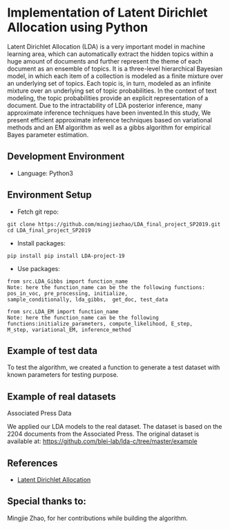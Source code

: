 # Implementation of Latent Dirichlet Allocation using Python
Latent Dirichlet Allocation (LDA) is a very important model in machine learning area, which can
automatically extract the hidden topics within a huge amount of documents and further represent
the theme of each document as an ensemble of topics. It is a three-level hierarchical Bayesian
model, in which each item of a collection is modeled as a finite mixture over an underlying set
of topics. Each topic is, in turn, modeled as an infinite mixture over an underlying set of topic
probabilities. In the context of text modeling, the topic probabilities provide an explicit representation of a document. Due to the intractability of LDA posterior inference, many approximate
inference techniques have been invented.In this study, We present efficient approximate inference
techniques based on variational methods and an EM algorithm as well as a gibbs algorithm for
empirical Bayes parameter estimation.

## Development Environment
* Language: Python3
## Environment Setup
* Fetch git repo:
```shell
git clone https://github.com/mingjiezhao/LDA_final_project_SP2019.git
cd LDA_final_project_SP2019
```
* Install packages:
```shell
pip install pip install LDA-project-19
```
* Use packages:
```shell
from src.LDA_Gibbs import function_name
Note: here the function_name can be the the following functions: pos_in_voc, pre_processing, initialize, 
sample_conditionally, lda_gibbs,  get_doc, test_data

from src.LDA_EM import function_name
Note: here the function_name can be the following functions:initialize_parameters, compute_likelihood, E_step, 
M_step, variational_EM, inference_method
```


## Example of test data
To test the algorithm, we created a function to generate a test dataset with known parameters for testing purpose.

## Example of real datasets
 Associated Press Data

We applied our LDA models to the real dataset. The dataset is based on the 2204 documents from the Associated Press. The original dataset is available at: https://github.com/blei-lab/lda-c/tree/master/example


## References
* [Latent Dirichlet Allocation](http://www.cs.columbia.edu/~blei/papers/BleiNgJordan2003.pdf)

## Special thanks to:
Mingjie Zhao, for her contributions while building the algorithm.


